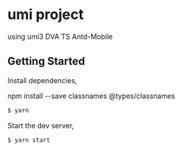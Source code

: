 # umi project
using umi3 DVA TS Antd-Mobile

## Getting Started

Install dependencies,

npm install --save classnames @types/classnames

```bash
$ yarn
```

Start the dev server,

```bash
$ yarn start
```
